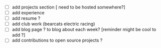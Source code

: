 - [ ] add projects section [ need to be hosted somewhere?]
- [ ] add experience
- [ ] add resume ? 
- [ ] add club work (bearcats electric racing)
- [ ] add blog page ? to blog about each week?  [reminder might be cool to add ?]
- [ ] add contributions to open source projects ?